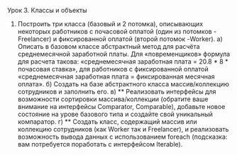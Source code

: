 Урок 3. Классы и объекты

1. Построить три класса (базовый и 2 потомка), описывающих некоторых работников с почасовой оплатой (один из потомков -
   Freelancer) и фиксированной оплатой (второй потомок -Worker).
   а) Описать в базовом классе абстрактный метод для расчёта среднемесячной заработной платы.
   Для «повременщиков» формула для расчета такова: «среднемесячная заработная плата = 20.8 * 8 * почасовая ставка», для
   работников с фиксированной оплатой «среднемесячная заработная плата = фиксированная месячная оплата».
   б) Создать на базе абстрактного класса массив/коллекцию сотрудников и заполнить его.
   в) ** Реализовать интерфейсы для возможности сортировки массива/коллекции (обратите ваше внимание на интерфейсы
   Comparator, Comparable), добавьте новое состояние на урове базового типа и создайте свой уникальный компаратор.
   г) ** Создать класс, содержащий массив или коллекцию сотрудников (как Worker так и Freelancer), и реализовать
   возможность вывода данных с использованием foreach (подсказка: вам потребуется поработать с интерфейсом Iterable).